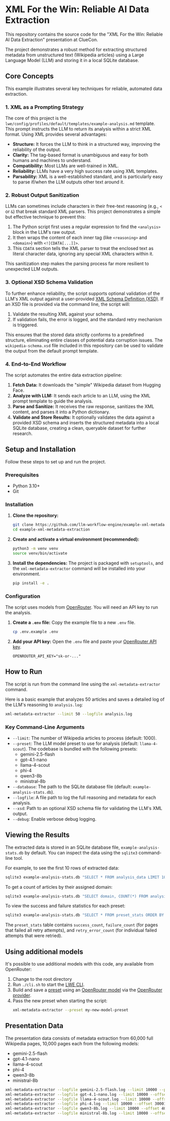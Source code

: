 # XML For the Win: Reliable AI Data Extraction

This repository contains the source code for the "XML For the Win: Reliable AI Data Extraction" presentation at ClueCon.

The project demonstrates a robust method for extracting structured metadata from unstructured text (Wikipedia articles) using a Large Language Model (LLM) and storing it in a local SQLite database.

## Core Concepts

This example illustrates several key techniques for reliable, automated data extraction.

### 1. XML as a Prompting Strategy

The core of this project is the `lwe/config/profiles/default/templates/example-analysis.md` template. This prompt instructs the LLM to return its analysis within a strict XML format. Using XML provides several advantages:
-   **Structure:** It forces the LLM to think in a structured way, improving the reliability of the output.
-   **Clarity:** The tag-based format is unambiguous and easy for both humans and machines to understand.
-   **Compatibility:** Most LLMs are well-trained in XML.
-   **Reliability:** LLMs have a very high success rate using XML templates.
-   **Parsability:** XML is a well-established standard, and is particularly easy to parse if/when the LLM outputs other text around it.

### 2. Robust Output Sanitization

LLMs can sometimes include characters in their free-text reasoning (e.g., `<` or `&`) that break standard XML parsers. This project demonstrates a simple but effective technique to prevent this:
1.  The Python script first uses a regular expression to find the `<analysis>` block in the LLM's raw output.
2.  It then wraps the content of each inner tag (like `<reasoning>` and `<domain>`) with `<![CDATA[...]]>`.
3.  This `CDATA` section tells the XML parser to treat the enclosed text as literal character data, ignoring any special XML characters within it.

This sanitization step makes the parsing process far more resilient to unexpected LLM outputs.

### 3. Optional XSD Schema Validation

To further enhance reliability, the script supports optional validation of the LLM's XML output against a user-provided [XML Schema Definition (XSD)](https://en.wikipedia.org/wiki/XML_Schema_(W3C)). If an XSD file is provided via the command line, the script will:
1.  Validate the resulting XML against your schema.
2.  If validation fails, the error is logged, and the standard retry mechanism is triggered.

This ensures that the stored data strictly conforms to a predefined structure, eliminating entire classes of potential data corruption issues. The `wikipedia-schema.xsd` file included in this repository can be used to validate the output from the default prompt template.

### 4. End-to-End Workflow

The script automates the entire data extraction pipeline:

1.  **Fetch Data:** It downloads the "simple" Wikipedia dataset from Hugging Face.
2.  **Analyze with LLM:** It sends each article to an LLM, using the XML prompt template to guide the analysis.
3.  **Parse and Sanitize:** It receives the raw response, sanitizes the XML content, and parses it into a Python dictionary.
4.  **Validate and Store Results:** It optionally validates the data against a provided XSD schema and inserts the structured metadata into a local SQLite database, creating a clean, queryable dataset for further research.

## Setup and Installation

Follow these steps to set up and run the project.

### Prerequisites

-   Python 3.10+
-   Git

### Installation

1.  **Clone the repository:**
    ```bash
    git clone https://github.com/llm-workflow-engine/example-xml-metadata-extraction.git
    cd example-xml-metadata-extraction
    ```

2.  **Create and activate a virtual environment (recommended):**
    ```bash
    python3 -m venv venv
    source venv/bin/activate
    ```

3.  **Install the dependencies:**
    The project is packaged with `setuptools`, and the `xml-metadata-extractor` command will be installed into your environment.
    ```bash
    pip install -e .
    ```

### Configuration

The script uses models from [OpenRouter](https://openrouter.ai/). You will need an API key to run the analysis.

1.  **Create a `.env` file:**
    Copy the example file to a new `.env` file.
    ```bash
    cp .env.example .env
    ```

2.  **Add your API key:**
    Open the `.env` file and paste your [OpenRouter API key](https://openrouter.ai/settings/keys).
    ```
    OPENROUTER_API_KEY="sk-or-..."
    ```

## How to Run

The script is run from the command line using the `xml-metadata-extractor` command.

Here is a basic example that analyzes 50 articles and saves a detailed log of the LLM's reasoning to `analysis.log`:
```bash
xml-metadata-extractor --limit 50 --logfile analysis.log
```

### Key Command-Line Arguments
* `--limit`: The number of Wikipedia articles to process (default: 1000).
* `--preset`: The LLM model preset to use for analysis (default: `llama-4-scout`). The codebase is bundled with the following presets:
  * gemini-2.5-flash
  * gpt-4.1-nano
  * llama-4-scout
  * phi-4
  * qwen3-8b
  * ministral-8b
* `--database`: The path to the SQLite database file (default: `example-analysis-stats.db`).
* `--logfile`: A file path to log the full reasoning and metadata for each analysis.
* `--xsd`: Path to an optional XSD schema file for validating the LLM's XML output.
* `--debug`: Enable verbose debug logging.

## Viewing the Results

The extracted data is stored in an SQLite database file, `example-analysis-stats.db` by default. You can inspect the data using the `sqlite3` command-line tool.

For example, to see the first 10 rows of extracted data:
```bash
sqlite3 example-analysis-stats.db "SELECT * FROM analysis_data LIMIT 10;"
```

To get a count of articles by their assigned domain:
```bash
sqlite3 example-analysis-stats.db "SELECT domain, COUNT(*) FROM analysis_data GROUP BY domain;"
```

To view the success and failure statistics for each preset:
```bash
sqlite3 example-analysis-stats.db "SELECT * FROM preset_stats ORDER BY success_count DESC;"
```
The `preset_stats` table contains `success_count`, `failure_count` (for pages that failed all retry attempts), and `retry_error_count` (for individual failed attempts that were retried).

## Using additional models

It's possible to use additional models with this code, any available from OpenRouter:

1. Change to the root directory
2. Run `./cli.sh` to start the [LWE CLI](https://llm-workflow-engine.readthedocs.io/en/latest/how_it_works.html).
3. Build and save a [preset](https://llm-workflow-engine.readthedocs.io/en/latest/presets.html) using an [OpenRouter model](https://openrouter.ai/models) via the [OpenRouter provider](https://github.com/llm-workflow-engine/lwe-plugin-provider-openrouter).
4. Pass the new preset when starting the script:
   ```sh
   xml-metadata-extractor --preset my-new-model-preset
   ```

## Presentation Data

The presentation data consists of metadata extraction from 60,000 full Wikipedia pages, 10,000 pages each from the following models:

* gemini-2.5-flash
* gpt-4.1-nano
* llama-4-scout
* phi-4
* qwen3-8b
* ministral-8b

```sh
xml-metadata-extractor --logfile gemini-2.5-flash.log --limit 10000 --preset gemini-2.5-flash
xml-metadata-extractor --logfile gpt-4.1-nano.log --limit 10000 --offset 10001 --preset gpt-4.1-nano
xml-metadata-extractor --logfile llama-4-scout.log --limit 10000 --offset 20001 --preset llama-4-scout
xml-metadata-extractor --logfile phi-4.log --limit 10000 --offset 30001 --preset phi-4
xml-metadata-extractor --logfile qwen3-8b.log --limit 10000 --offset 40001 --preset qwen3-8b
xml-metadata-extractor --logfile ministral-8b.log --limit 10000 --offset 50001 --preset ministral-8b
```

